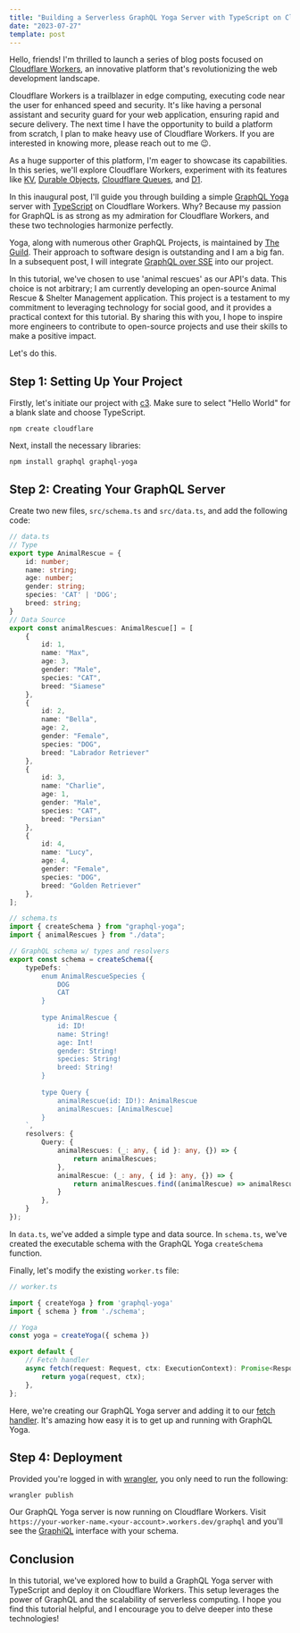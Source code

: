 ```yaml
---
title: "Building a Serverless GraphQL Yoga Server with TypeScript on Cloudflare Workers"
date: "2023-07-27"
template: post
---
```


Hello, friends! I'm thrilled to launch a series of blog posts focused on [Cloudflare Workers](https://workers.cloudflare.com/), an innovative platform that's revolutionizing the web development landscape.

Cloudflare Workers is a trailblazer in edge computing, executing code near the user for enhanced speed and security. It's like having a personal assistant and security guard for your web application, ensuring rapid and secure delivery. The next time I have the opportunity to build a platform from scratch, I plan to make heavy use of Cloudflare Workers. If you are interested in knowing more, please reach out to me 😉.

As a huge supporter of this platform, I'm eager to showcase its capabilities. In this series, we'll explore Cloudflare Workers, experiment with its features like [KV](https://developers.cloudflare.com/workers/runtime-apis/kv/), [Durable Objects](https://developers.cloudflare.com/workers/runtime-apis/durable-objects/), [Cloudflare Queues](https://developers.cloudflare.com/queues/), and [D1](https://developers.cloudflare.com/d1/).

In this inaugural post, I'll guide you through building a simple [GraphQL Yoga](https://the-guild.dev/graphql/yoga-server) server with [TypeScript](https://www.typescriptlang.org/) on Cloudflare Workers. Why? Because my passion for GraphQL is as strong as my admiration for Cloudflare Workers, and these two technologies harmonize perfectly.

Yoga, along with numerous other GraphQL Projects, is maintained by [The Guild](https://the-guild.dev/). Their approach to software design is outstanding and I am a big fan. In a subsequent post, I will integrate [GraphQL over SSE]( https://the-guild.dev/blog/graphql-over-sse) into our project.

In this tutorial, we've chosen to use 'animal rescues' as our API's data. This choice is not arbitrary; I am currently developing an open-source Animal Rescue & Shelter Management application. This project is a testament to my commitment to leveraging technology for social good, and it provides a practical context for this tutorial. By sharing this with you, I hope to inspire more engineers to contribute to open-source projects and use their skills to make a positive impact.

Let's do this.

## Step 1: Setting Up Your Project

Firstly, let's initiate our project with [c3](https://developers.cloudflare.com/pages/get-started/c3). Make sure to select "Hello World" for a blank slate and choose TypeScript.

```shell
npm create cloudflare
```

Next, install the necessary libraries:

```shell
npm install graphql graphql-yoga
```

## Step 2: Creating Your GraphQL Server

Create two new files, `src/schema.ts` and `src/data.ts`, and add the following code:

```typescript
// data.ts
// Type
export type AnimalRescue = {
	id: number;
	name: string;
	age: number;
	gender: string;
	species: 'CAT' | 'DOG';
	breed: string;
}
// Data Source
export const animalRescues: AnimalRescue[] = [
	{
		id: 1,
		name: "Max",
		age: 3,
		gender: "Male",
		species: "CAT",
		breed: "Siamese"
	},
	{
		id: 2,
		name: "Bella",
		age: 2,
		gender: "Female",
		species: "DOG",
		breed: "Labrador Retriever"
	},
	{
		id: 3,
		name: "Charlie",
		age: 1,
		gender: "Male",
		species: "CAT",
		breed: "Persian"
	},
	{
		id: 4,
		name: "Lucy",
		age: 4,
		gender: "Female",
		species: "DOG",
		breed: "Golden Retriever"
	},
];
```

```typescript
// schema.ts
import { createSchema } from "graphql-yoga";
import { animalRescues } from "./data";

// GraphQL schema w/ types and resolvers
export const schema = createSchema({
	typeDefs: `
		enum AnimalRescueSpecies {
			DOG
			CAT
		}
		
		type AnimalRescue {
			id: ID!
			name: String!
			age: Int!
			gender: String!
			species: String!
			breed: String!
		}
  
		type Query {
			animalRescue(id: ID!): AnimalRescue
			animalRescues: [AnimalRescue]
		}
	`,
	resolvers: {
		Query: {
			animalRescues: (_: any, { id }: any, {}) => {
				return animalRescues;
			},
			animalRescue: (_: any, { id }: any, {}) => {
				return animalRescues.find((animalRescue) => animalRescue.id === id);
			}
		},
	}
});
```

In `data.ts`, we've added a simple type and data source. In `schema.ts`, we've created the executable schema with the GraphQL Yoga `createSchema` function.

Finally, let's modify the existing `worker.ts` file:

```typescript
// worker.ts

import { createYoga } from 'graphql-yoga'
import { schema } from './schema';

// Yoga 
const yoga = createYoga({ schema })

export default {
	// Fetch handler
	async fetch(request: Request, ctx: ExecutionContext): Promise<Response> {
		return yoga(request, ctx);
	},
};
``` 

Here, we're creating our GraphQL Yoga server and adding it to our [fetch handler](https://developers.cloudflare.com/workers/runtime-apis/fetch/). It's amazing how easy it is to get up and running with GraphQL Yoga.

## Step 4: Deployment

Provided you're logged in with [wrangler](https://developers.cloudflare.com/workers/wrangler/), you only need to run the following:

```shell
wrangler publish
```

Our GraphQL Yoga server is now running on Cloudflare Workers. Visit `https://your-worker-name.<your-account>.workers.dev/graphql` and you'll see the [GraphiQL](https://github.com/graphql/graphiql) interface with your schema.

## Conclusion

In this tutorial, we've explored how to build a GraphQL Yoga server with TypeScript and deploy it on Cloudflare Workers. This setup leverages the power of GraphQL and the scalability of serverless computing. I hope you find this tutorial helpful, and I encourage you to delve deeper into these technologies!